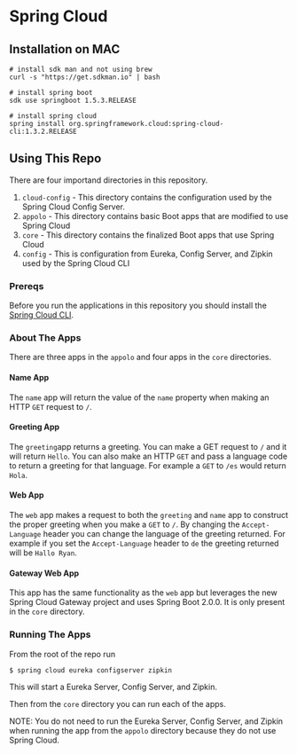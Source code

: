# Spring Cloud


## Installation on MAC

```shell
# install sdk man and not using brew
curl -s "https://get.sdkman.io" | bash

# install spring boot
sdk use springboot 1.5.3.RELEASE

# install spring cloud
spring install org.springframework.cloud:spring-cloud-cli:1.3.2.RELEASE

```

## Using This Repo

There are four importand directories in this repository.

1. `cloud-config` - This directory contains the configuration used by the Spring Cloud Config Server.
2. `appolo` - This directory contains basic Boot apps that are modified to use Spring Cloud
3. `core` - This directory contains the finalized Boot apps that use Spring Cloud
4.  `config` - This is configuration from Eureka, Config Server, and Zipkin used by the Spring Cloud CLI 

### Prereqs

Before you run the applications in this repository you should install the [Spring Cloud CLI](https://cloud.spring.io/spring-cloud-cli/).

### About The Apps

There are three apps in the `appolo` and four apps in the `core` directories.  

#### Name App
The `name` app will return the value of the `name` property when making an HTTP `GET` request to `/`.

#### Greeting App
The `greeting`app returns a greeting.  You can make a GET request to `/` and it will return `Hello`.  You can also make an HTTP `GET`
and pass a language code to return a greeting for that language.  For example a `GET` to `/es` would return `Hola`.

#### Web App
The `web` app makes a request to both the `greeting` and `name` app to construct the proper greeting when you make a `GET` to `/`.
By changing the `Accept-Language` header you can change the language of the greeting returned.  For example if you set the `Accept-Language` header to `de` the greeting returned will be `Hallo Ryan`.

#### Gateway Web App
This app has the same functionality as the `web` app but leverages the new Spring Cloud Gateway project and uses Spring Boot 2.0.0.
It is only present in the `core` directory.

### Running The Apps

From the root of the repo run
```
$ spring cloud eureka configserver zipkin
```

This will start a Eureka Server, Config Server, and Zipkin.

Then from the `core` directory you can run each of the apps.

NOTE: You do not need to run the Eureka Server, Config Server, and Zipkin when running the app from the `appolo` directory because
they do not use Spring Cloud.
